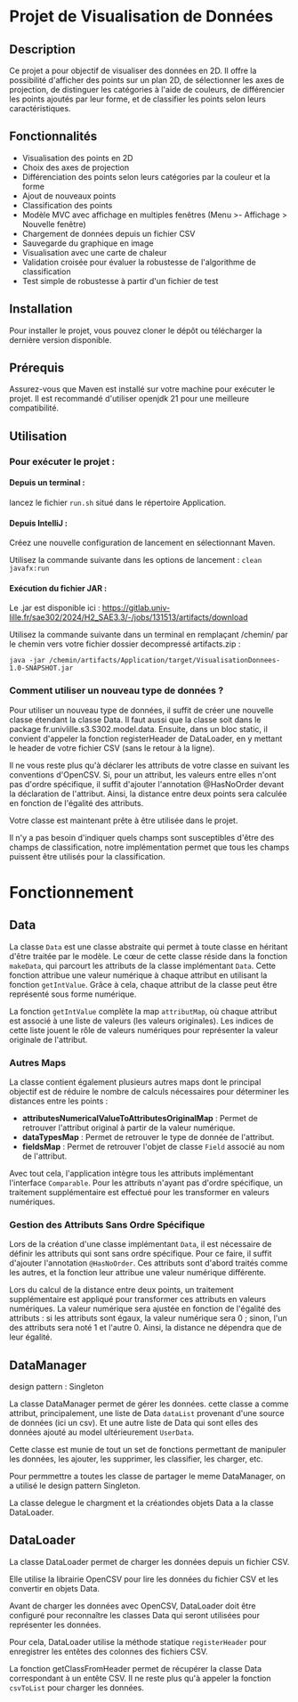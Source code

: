 # Projet de Visualisation de Données

## Description

Ce projet a pour objectif de visualiser des données en 2D. Il offre la possibilité d'afficher des points sur un plan 2D, de sélectionner les axes de projection, de distinguer les catégories à l'aide de couleurs, de différencier les points ajoutés par leur forme, et de classifier les points selon leurs caractéristiques.

## Fonctionnalités

- Visualisation des points en 2D
- Choix des axes de projection
- Différenciation des points selon leurs catégories par la couleur et la forme
- Ajout de nouveaux points
- Classification des points
- Modèle MVC avec affichage en multiples fenêtres (Menu >- Affichage > Nouvelle fenêtre)
- Chargement de données depuis un fichier CSV
- Sauvegarde du graphique en image
- Visualisation avec une carte de chaleur
- Validation croisée pour évaluer la robustesse de l'algorithme de classification
- Test simple de robustesse à partir d'un fichier de test

## Installation

Pour installer le projet, vous pouvez cloner le dépôt ou télécharger la dernière version disponible.

## Prérequis

Assurez-vous que Maven est installé sur votre machine pour exécuter le projet.
Il est recommandé d'utiliser openjdk 21 pour une meilleure compatibilité.

## Utilisation

### Pour exécuter le projet :

#### Depuis un terminal :
lancez le fichier `run.sh` situé dans le répertoire Application.

#### Depuis IntelliJ :
Créez une nouvelle configuration de lancement en sélectionnant Maven.

Utilisez la commande suivante dans les options de lancement : `clean javafx:run`

#### Exécution du fichier JAR :
Le .jar est disponible ici : https://gitlab.univ-lille.fr/sae302/2024/H2_SAE3.3/-/jobs/131513/artifacts/download

Utilisez la commande suivante dans un terminal en remplaçant /chemin/ par le chemin vers votre fichier dossier decompressé artifacts.zip :
````
java -jar /chemin/artifacts/Application/target/VisualisationDonnees-1.0-SNAPSHOT.jar
````

### Comment utiliser un nouveau type de données ?

Pour utiliser un nouveau type de données, il suffit de créer une nouvelle classe étendant la classe Data. Il faut aussi que la classe soit dans le package fr.univlille.s3.S302.model.data. 
Ensuite, dans un bloc static, il convient d'appeler la fonction registerHeader de DataLoader, en y mettant le header de votre fichier CSV (sans le retour à la ligne). 

Il ne vous reste plus qu'à déclarer les attributs de votre classe en suivant les conventions d'OpenCSV. 
Si, pour un attribut, les valeurs entre elles n'ont pas d'ordre spécifique, il suffit d'ajouter l'annotation @HasNoOrder devant la déclaration de l'attribut.
Ainsi, la distance entre deux points sera calculée en fonction de l'égalité des attributs. 

Votre classe est maintenant prête à être utilisée dans le projet.

Il n'y a pas besoin d'indiquer quels champs sont susceptibles d'être des champs de classification, notre implémentation permet que tous les champs puissent être utilisés pour la classification.

# Fonctionnement

## Data

La classe `Data` est une classe abstraite qui permet à toute classe en héritant d'être traitée par le modèle. Le cœur de cette classe réside dans la fonction `makeData`, qui parcourt les attributs de la classe implémentant `Data`. Cette fonction attribue une valeur numérique à chaque attribut en utilisant la fonction `getIntValue`. Grâce à cela, chaque attribut de la classe peut être représenté sous forme numérique.

La fonction `getIntValue` complète la map `attributMap`, où chaque attribut est associé à une liste de valeurs (les valeurs originales). Les indices de cette liste jouent le rôle de valeurs numériques pour représenter la valeur originale de l'attribut.


### Autres Maps

La classe contient également plusieurs autres maps dont le principal objectif est de réduire le nombre de calculs nécessaires pour déterminer les distances entre les points :

- **attributesNumericalValueToAttributesOriginalMap** : Permet de retrouver l'attribut original à partir de la valeur numérique.
- **dataTypesMap** : Permet de retrouver le type de donnée de l'attribut.
- **fieldsMap** : Permet de retrouver l'objet de classe `Field` associé au nom de l'attribut.

Avec tout cela, l'application intègre tous les attributs implémentant l'interface `Comparable`. Pour les attributs n'ayant pas d'ordre spécifique, un traitement supplémentaire est effectué pour les transformer en valeurs numériques.

### Gestion des Attributs Sans Ordre Spécifique

Lors de la création d'une classe implémentant `Data`, il est nécessaire de définir les attributs qui sont sans ordre spécifique. Pour ce faire, il suffit d'ajouter l'annotation `@HasNoOrder`. Ces attributs sont d'abord traités comme les autres, et la fonction leur attribue une valeur numérique différente.

Lors du calcul de la distance entre deux points, un traitement supplémentaire est appliqué pour transformer ces attributs en valeurs numériques. La valeur numérique sera ajustée en fonction de l'égalité des attributs : si les attributs sont égaux, la valeur numérique sera 0 ; sinon, l'un des attributs sera noté 1 et l'autre 0. Ainsi, la distance ne dépendra que de leur égalité.


## DataManager

design pattern : Singleton

La classe DataManager permet de gérer les données. 
cette classe a comme attribut, principalement, une liste de Data `dataList` provenant d'une source de données (ici un csv).
Et une autre liste de Data qui sont elles des données ajouté au model ultérieurement `UserData`.

Cette classe est munie de tout un set de fonctions permettant de manipuler les données, les ajouter, les supprimer, les classifier, les charger, etc.

Pour permmettre a toutes les classe de partager le meme DataManager, on a utilisé le design pattern Singleton.

La classe delegue le chargment et la créationdes objets Data a la classe DataLoader.


## DataLoader

La classe DataLoader permet de charger les données depuis un fichier CSV.

Elle utilise la librairie OpenCSV pour lire les données du fichier CSV et les convertir en objets Data.

Avant de charger les données avec OpenCSV, DataLoader doit être configuré pour reconnaître les classes Data qui seront utilisées pour représenter les données.

Pour cela, DataLoader utilise la méthode statique `registerHeader` pour enregistrer les entêtes des colonnes des fichiers CSV.

La fonction getClassFromHeader permet de récupérer la classe Data correspondant à un entête CSV. Il ne reste plus qu'à appeler la fonction `csvToList` pour charger les données.
